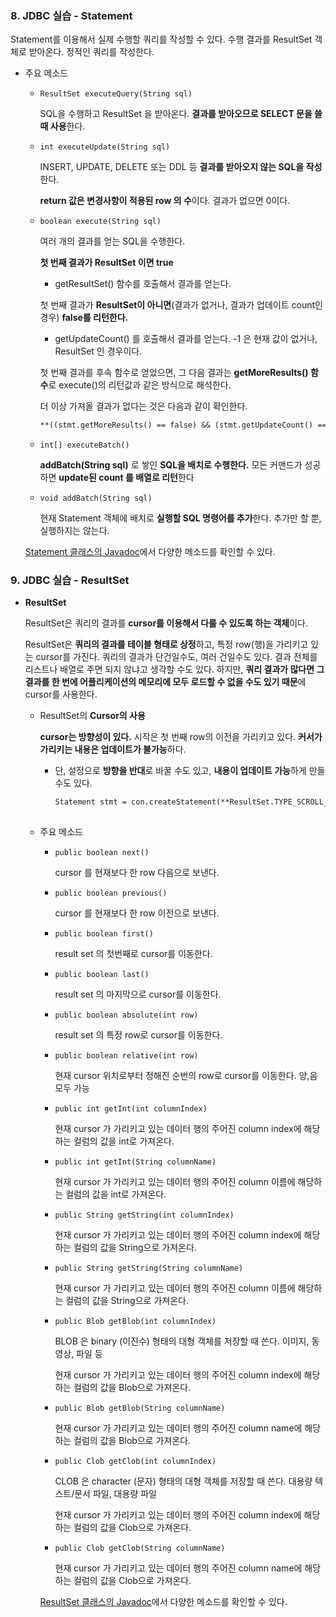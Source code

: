 ### 8. JDBC 실습 - Statement

Statement를 이용해서 실제 수행할 쿼리를 작성할 수 있다. 수행 결과를 ResultSet 객체로 받아온다. 정적인 쿼리를 작성한다.

- 주요 메소드
    - `ResultSet executeQuery(String sql)`
        
        SQL을 수행하고 ResultSet 을 받아온다. **결과를 받아오므로 SELECT 문을 쓸 때 사용**한다.
        
    - `int executeUpdate(String sql)`
        
        INSERT, UPDATE, DELETE 또는 DDL 등 **결과를 받아오지 않는 SQL을 작성**한다.
        
        **return 값은 변경사항이 적용된 row 의 수**이다. 결과가 없으면 0이다.
        
    - `boolean execute(String sql)`
        
        여러 개의 결과를 얻는 SQL을 수행한다.
        
        **첫 번째 결과가 ResultSet 이면 true**
        
        - getResultSet() 함수를 호출해서 결과를 얻는다.
        
        첫 번째 결과가 **ResultSet이 아니면**(결과가 없거나, 결과가 업데이트 count인 경우) **false를 리턴한다.**
        
        - getUpdateCount() 를 호출해서 결과를 얻는다. -1 은 현재 값이 없거나, ResultSet 인 경우이다.
        
        첫 번째 결과를 후속 함수로 얻었으면, 그 다음 결과는 **getMoreResults() 함수**로 execute()의 리턴값과 같은 방식으로 해석한다.
        
        더 이상 가져올 결과가 없다는 것은 다음과 같이 확인한다.
        
        ```markdown
        **((stmt.getMoreResults() == false) && (stmt.getUpdateCount() == -1))**
        ```
        
    - `int[] executeBatch()`
        
        **addBatch(String sql)** 로 쌓인 **SQL을 배치로 수행한다.** 모든 커맨드가 성공하면 **update된 count 를 배열로 리턴**한다
        
    - `void addBatch(String sql)`
        
        현재 Statement 객체에 배치로 **실행할 SQL 명령어를 추가**한다. 추가만 할 뿐, 실행하지는 않는다.
        
    
    [Statement 클래스의 Javadoc](https://docs.oracle.com/javase/8/docs/api/java/sql/Statement.html)에서 다양한 메소드를 확인할 수 있다.
    

### 9. JDBC 실습 - ResultSet

- **ResultSet**
    
    ResultSet은 쿼리의 결과를 **cursor를 이용해서 다룰 수 있도록 하는 객체**이다.
    
    ResultSet은 **쿼리의 결과를 테이블 형태로 상정**하고, 특정 row(행)을 가리키고 있는 cursor를 가진다. 쿼리의 결과가 단건일수도, 여러 건일수도 있다. 결과 전체를 리스트나 배열로 주면 되지 않냐고 생각할 수도 있다. 하지만, **쿼리 결과가 많다면 그 결과를 한 번에 어플리케이션의 메모리에 모두 로드할 수 없을 수도 있기 때문**에 cursor를 사용한다.
    
    - ResultSet의 **Cursor의 사용**
        
        **cursor는 방향성이 있다.** 시작은 첫 번째 row의 이전을 가리키고 있다. **커서가 가리키는 내용은 업데이트가 불가능**하다.
        
        - 단, 설정으로 **방향을 반대**로 바꿀 수도 있고, **내용이 업데이트 가능**하게 만들 수도 있다.
            
            ```markdown
            Statement stmt = con.createStatement(**ResultSet.TYPE_SCROLL_INSENSITIVE, 
            																			ResultSet.CONCUR_UPDATABLE**);
            ```
            
    - 주요 메소드
        - `public boolean next()`
            
            cursor 를 현재보다 한 row 다음으로 보낸다.
            
        - `public boolean previous()`
            
            cursor 를 현재보다 한 row 이전으로 보낸다.
            
        - `public boolean first()`
            
            result set 의 첫번째로 cursor를 이동한다.
            
        - `public boolean last()`
            
            result set 의 마지막으로 cursor를 이동한다.
            
        - `public boolean absolute(int row)`
            
            result set 의 특정 row로 cursor를 이동한다.
            
        - `public boolean relative(int row)`
            
            현재 cursor 위치로부터 정해진 순번의 row로 cursor를 이동한다. 양,음 모두 가능
            
        - `public int getInt(int columnIndex)`
            
            현재 cursor 가 가리키고 있는 데이터 행의 주어진 column index에 해당하는 컬럼의 값을 int로 가져온다.
            
        - `public int getInt(String columnName)`
            
            현재 cursor 가 가리키고 있는 데이터 행의 주어진 column 이름에 해당하는 컬럼의 값을 int로 가져온다.
            
        - `public String getString(int columnIndex)`
            
            현재 cursor 가 가리키고 있는 데이터 행의 주어진 column index에 해당하는 컬럼의 값을 String으로 가져온다.
            
        - `public String getString(String columnName)`
            
            현재 cursor 가 가리키고 있는 데이터 행의 주어진 column 이름에 해당하는 컬럼의 값을 String으로 가져온다.
            
        - `public Blob getBlob(int columnIndex)`
            
            BLOB 은 binary (이진수) 형태의 대형 객체를 저장할 때 쓴다. 이미지, 동영상, 파일 등
            
            현재 cursor 가 가리키고 있는 데이터 행의 주어진 column index에 해당하는 컬럼의 값을 Blob으로 가져온다.
            
        - `public Blob getBlob(String columnName)`
            
            현재 cursor 가 가리키고 있는 데이터 행의 주어진 column name에 해당하는 컬럼의 값을 Blob으로 가져온다.
            
        - `public Clob getClob(int columnIndex)`
            
            CLOB 은 character (문자) 형태의 대형 객체를 저장할 때 쓴다. 대용량 텍스트/문서 파일, 대용량 파일
            
            현재 cursor 가 가리키고 있는 데이터 행의 주어진 column index에 해당하는 컬럼의 값을 Clob으로 가져온다.
            
        - `public Clob getClob(String columnName)`
            
            현재 cursor 가 가리키고 있는 데이터 행의 주어진 column name에 해당하는 컬럼의 값을 Clob으로 가져온다.
            
        
        [ResultSet 클래스의 Javadoc](https://docs.oracle.com/javase/8/docs/api/java/sql/ResultSet.html)에서 다양한 메소드를 확인할 수 있다.
